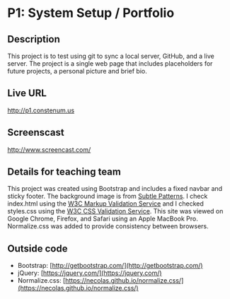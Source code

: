 # P1: System Setup / Portfolio

## Description
This project is to test using git to sync a local server, GitHub, and a live server. The project is a single web page that includes placeholders for future projects, a personal picture and brief bio.

## Live URL
<http://p1.constenum.us>

## Screenscast
<http://www.screencast.com/>

## Details for teaching team
This project was created using Bootstrap and includes a fixed navbar and sticky footer. The background image is from [Subtle Patterns](http://subtlepatterns.com). I check index.html using the [W3C Markup Validation Service](https://validator.w3.org/) and I checked styles.css using the [W3C CSS Validation Service](https://jigsaw.w3.org/css-validator/). This site was viewed on Google Chrome, Firefox, and Safari using an Apple MacBook Pro. Normalize.css was added to provide consistency between browsers.

## Outside code
* Bootstrap: [http://getbootstrap.com/](http://getbootstrap.com/)
* jQuery: [https://jquery.com/](https://jquery.com/)
* Normalize.css: [https://necolas.github.io/normalize.css/](https://necolas.github.io/normalize.css/)